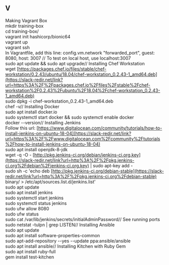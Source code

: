 ## V
 Making Vagrant Box  
mkdir training-box  
cd training-box/  
vagrant init hashicorp/bionic64  
vagrant up  
vagrant ssh  
In Vagrantfile, add this line: config.vm.network "forwarded_port", guest: 8080, host: 3007 // To test on local host, use localhost:3007  
sudo apt update && sudo apt upgrade// Installing Chef Workstation  
wget  [https://packages.chef.io/files/stable/chef-workstation/0.2.43/ubuntu/18.04/chef-workstation_0.2.43-1_amd64.deb](https://slack-redir.net/link?url=https%3A%2F%2Fpackages.chef.io%2Ffiles%2Fstable%2Fchef-workstation%2F0.2.43%2Fubuntu%2F18.04%2Fchef-workstation_0.2.43-1_amd64.deb)  
sudo dpkg -i chef-workstation_0.2.43-1_amd64.deb  
chef -v// Installing Docker  
sudo apt install docker.io  
sudo systemctl start docker && sudo systemctl enable docker  
docker --version// Installing Jenkins  
Follow this url: [https://www.digitalocean.com/community/tutorials/how-to-install-jenkins-on-ubuntu-18-04](https://slack-redir.net/link?url=https%3A%2F%2Fwww.digitalocean.com%2Fcommunity%2Ftutorials%2Fhow-to-install-jenkins-on-ubuntu-18-04)  
sudo apt install openjdk-8-jdk  
wget -q -O - [http://pkg.jenkins-ci.org/debian/jenkins-ci.org.key](https://slack-redir.net/link?url=http%3A%2F%2Fpkg.jenkins-ci.org%2Fdebian%2Fjenkins-ci.org.key) | sudo apt-key add -  
sudo sh -c 'echo deb [http://pkg.jenkins-ci.org/debian-stable](https://slack-redir.net/link?url=http%3A%2F%2Fpkg.jenkins-ci.org%2Fdebian-stable) binary/ > /etc/apt/sources.list.d/jenkins.list'  
sudo apt update  
sudo apt install jenkins  
sudo systemctl start jenkins  
sudo systemctl status jenkins  
sudo ufw allow 8080  
sudo ufw status  
sudo cat /var/lib/jenkins/secrets/initialAdminPassword// See running ports  
sudo netstat -tulpn | grep LISTEN// Installing Ansible  
sudo apt update  
sudo apt install software-properties-common  
sudo apt-add-repository --yes --update ppa:ansible/ansible  
sudo apt install ansible// Installing Kitchen with Ruby Gem  
sudo apt install ruby-full  
gem install test-kitchen
<!--stackedit_data:
eyJoaXN0b3J5IjpbLTE2NzY0NTI4OThdfQ==
-->